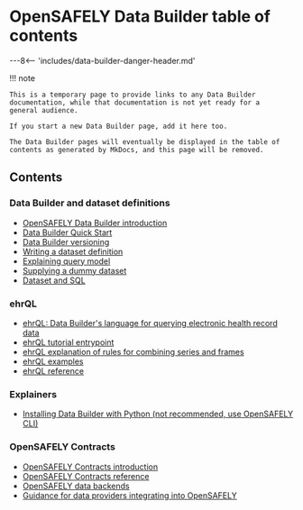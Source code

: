 # OpenSAFELY Data Builder table of contents

---8<-- 'includes/data-builder-danger-header.md'

!!! note

    This is a temporary page to provide links to any Data Builder
    documentation, while that documentation is not yet ready for a
    general audience.

    If you start a new Data Builder page, add it here too.

    The Data Builder pages will eventually be displayed in the table of
    contents as generated by MkDocs, and this page will be removed.

## Contents

### Data Builder and dataset definitions

* [OpenSAFELY Data Builder introduction](intro.md)
* [Data Builder Quick Start](quick-start.md)
* [Data Builder versioning](versioning.md)
* [Writing a dataset definition](dataset-definition.md)
* [Explaining query model](query-engine-explanation.md)
* [Supplying a dummy dataset](dummy-data.md)
* [Dataset and SQL](dataset-sql-explanation.md)

### ehrQL

* [ehrQL: Data Builder's language for querying electronic health record data](ehrql/intro.md)
* [ehrQL tutorial entrypoint](ehrql/tutorial/intro.md)
* [ehrQL explanation of rules for combining series and frames](ehrql/combining-series-and-frames.md)
* [ehrQL examples](ehrql/examples.md)
* [ehrQL reference](ehrql/reference.md)

### Explainers

* [Installing Data Builder with Python (not recommended, use OpenSAFELY CLI)](ehrql/tutorial/python.md)

### OpenSAFELY Contracts

* [OpenSAFELY Contracts introduction](contracts/intro.md)
* [OpenSAFELY Contracts reference](contracts/reference.md)
* [OpenSAFELY data backends](contracts/data-backends.md)
* [Guidance for data providers integrating into OpenSAFELY](contracts/data-provider-integration.md)
